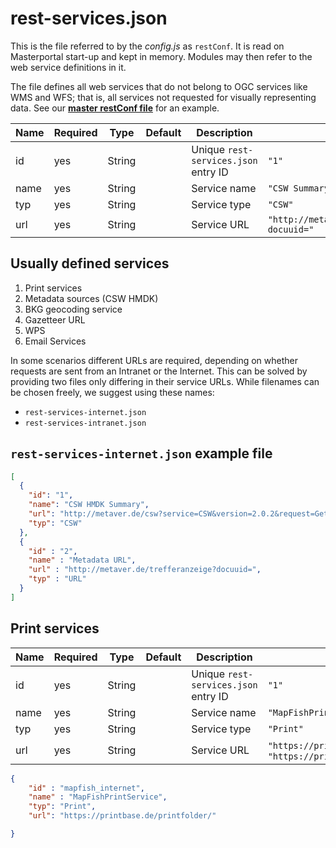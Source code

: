 # rest-services.json

This is the file referred to by the *config.js* as `restConf`. It is read on Masterportal start-up and kept in memory. Modules may then refer to the web service definitions in it.

The file defines all web services that do not belong to OGC services like WMS and WFS; that is, all services not requested for visually representing data. See our **[master restConf file](https://bitbucket.org/geowerkstatt-hamburg/masterportal/src/dev/portal/basic/resources/rest-services-internet.json)** for an example.

|Name|Required|Type|Default|Description|Example|
|----|--------|----|-------|-----------|-------|
|id|yes|String||Unique `rest-services.json` entry ID|`"1"`|
|name|yes|String||Service name|`"CSW Summary"`|
|typ|yes|String||Service type|`"CSW"`|
|url|yes|String||Service URL|`"http://metaver.de/trefferanzeige?docuuid="`|


## Usually defined services

1. Print services
2. Metadata sources (CSW HMDK)
3. BKG geocoding service
4. Gazetteer URL
5. WPS
6. Email Services

In some scenarios different URLs are required, depending on whether requests are sent from an Intranet or the Internet. This can be solved by providing two files only differing in their service URLs. While filenames can be chosen freely, we suggest using these names:

* `rest-services-internet.json`
* `rest-services-intranet.json`

## `rest-services-internet.json` example file

```json
[
  {
    "id": "1",
    "name": "CSW HMDK Summary",
    "url": "http://metaver.de/csw?service=CSW&version=2.0.2&request=GetRecordById&typeNames=csw:Record&elementsetname=summary",
    "typ": "CSW"
  },
  {
    "id" : "2",
    "name" : "Metadata URL",
    "url" : "http://metaver.de/trefferanzeige?docuuid=",
    "typ" : "URL"
  }
]
```
## Print services

|Name|Required|Type|Default|Description|Example|
|----|--------|----|-------|-----------|-------|
|id|yes|String||Unique `rest-services.json` entry ID|`"1"`|
|name|yes|String||Service name|`"MapFishPrintService"`|
|typ|yes|String||Service type|`"Print"`|
|url|yes|String||Service URL|`"https://printbase.de/printfolder/"` or `"https://printbase.de/printfolder/print/"`|


```json
{
    "id" : "mapfish_internet",
    "name" : "MapFishPrintService",
    "typ": "Print",
    "url": "https://printbase.de/printfolder/"

}
```
